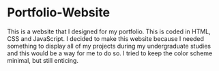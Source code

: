 # Portfolio-Website

This is a website that I designed for my portfolio. This is coded in HTML, CSS and JavaScript. I decided to make this website because I needed something to display all of my projects during my undergraduate studies and this would be a way for me to do so. I tried to keep the color scheme minimal, but still enticing.
